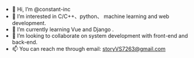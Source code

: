 - 👋 Hi, I’m @constant-inc
- 👀 I’m interested in C/C++、python、 machine learning and web development.
- 🌱 I’m currently learning Vue and Django .
- 💞️ I’m looking to collaborate on system development with front-end and back-end.
- 📫 You can reach me through email: storyVS7263@gmail.com

<!---
constant-inc/constant-inc is a ✨ special ✨ repository because its `README.md` (this file) appears on your GitHub profile.
You can click the Preview link to take a look at your changes.
--->
